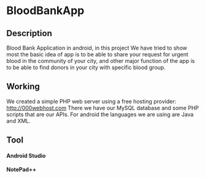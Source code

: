 # BloodBankApp

## Description
Blood Bank Application in android, in this project We have tried to show most the basic idea of app is to be able to share your request for urgent blood in the community of your city, and other major function of the app is to be able to find donors in your city with specific blood group.

## Working
We created a simple PHP web server using a free hosting provider: http://000webhost.com
There we have our MySQL database and some PHP scripts that are our APIs.
For android the languages we are using are Java and XML.

## Tool
#### Android Studio
#### NotePad++

